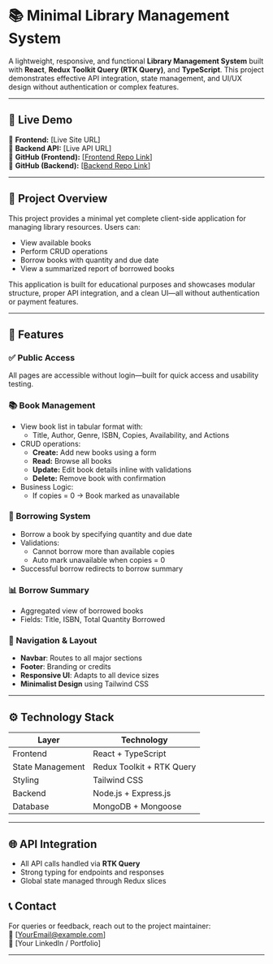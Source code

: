 # 📚 Minimal Library Management System

A lightweight, responsive, and functional **Library Management System** built with **React**, **Redux Toolkit Query (RTK Query)**, and **TypeScript**. This project demonstrates effective API integration, state management, and UI/UX design without authentication or complex features.

---

## 🚀 Live Demo

🔗 **Frontend:** [Live Site URL]  
🔗 **Backend API:** [Live API URL]  
🔗 **GitHub (Frontend):** [[Frontend Repo Link](https://github.com/mdhasanali39/library-management-client)]  
🔗 **GitHub (Backend):** [[Backend Repo Link](https://github.com/mdhasanali39/library-management-server)]  

---

## 📌 Project Overview

This project provides a minimal yet complete client-side application for managing library resources. Users can:

- View available books
- Perform CRUD operations
- Borrow books with quantity and due date
- View a summarized report of borrowed books

This application is built for educational purposes and showcases modular structure, proper API integration, and a clean UI—all without authentication or payment features.

---

## 🧩 Features

### ✅ Public Access
All pages are accessible without login—built for quick access and usability testing.

### 📚 Book Management
- View book list in tabular format with:
  - Title, Author, Genre, ISBN, Copies, Availability, and Actions
- CRUD operations:
  - **Create:** Add new books using a form
  - **Read:** Browse all books
  - **Update:** Edit book details inline with validations
  - **Delete:** Remove book with confirmation
- Business Logic:
  - If copies = 0 → Book marked as unavailable

### 🔄 Borrowing System
- Borrow a book by specifying quantity and due date
- Validations:
  - Cannot borrow more than available copies
  - Auto mark unavailable when copies = 0
- Successful borrow redirects to borrow summary

### 📊 Borrow Summary
- Aggregated view of borrowed books
- Fields: Title, ISBN, Total Quantity Borrowed

### 🧭 Navigation & Layout
- **Navbar**: Routes to all major sections
- **Footer**: Branding or credits
- **Responsive UI**: Adapts to all device sizes
- **Minimalist Design** using Tailwind CSS

---

## ⚙️ Technology Stack

| Layer | Technology |
| ----- | ---------- |
| Frontend | React + TypeScript |
| State Management | Redux Toolkit + RTK Query |
| Styling | Tailwind CSS |
| Backend | Node.js + Express.js |
| Database | MongoDB + Mongoose |

---

## 🌐 API Integration

- All API calls handled via **RTK Query**
- Strong typing for endpoints and responses
- Global state managed through Redux slices


## 📞 Contact

For queries or feedback, reach out to the project maintainer:  
📧 [YourEmail@example.com]  
🔗 [Your LinkedIn / Portfolio]

---

